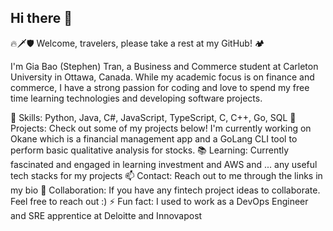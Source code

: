 ## Hi there 👋

🔥🗡️🛡️ Welcome, travelers, please take a rest at my GitHub! 🏕️

I'm Gia Bao (Stephen) Tran, a Business and Commerce student at Carleton University in Ottawa, Canada. While my academic focus is on finance and commerce, I have a strong passion for coding and love to spend my free time learning technologies and developing software projects.

🌟 Skills: Python, Java, C#, JavaScript, TypeScript, C, C++, Go, SQL
🚀 Projects: Check out some of my projects below! I'm currently working on Okane which is a financial management app and a GoLang CLI tool to perform basic qualitative analysis for stocks.
📚 Learning: Currently fascinated and engaged in learning investment and AWS and ... any useful tech stacks for my projects
📫 Contact: Reach out to me through the links in my bio
🤝 Collaboration: If you have any fintech project ideas to collaborate. Feel free to reach out :)
⚡ Fun fact: I used to work as a DevOps Engineer and SRE apprentice at Deloitte and Innovapost
